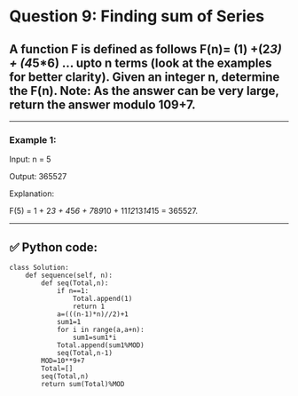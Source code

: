 # Question 9: Finding sum of  Series

## A function F is defined as follows F(n)= (1) +(2*3) + (4*5*6) ... upto n terms (look at the examples for better clarity). Given an integer n, determine the F(n). Note: As the answer can be very large, return the answer modulo 109+7.

---

### Example 1:

Input: n = 5

Output: 365527

Explanation: 

F(5) = 1 + 2*3 + 4*5*6 + 7*8*9*10 + 11*12*13*14*15 = 365527.

---

## ✅ Python code:

```
class Solution:
    def sequence(self, n):
        def seq(Total,n):
            if n==1:
                Total.append(1)
                return 1
            a=(((n-1)*n)//2)+1
            sum1=1
            for i in range(a,a+n):
                sum1=sum1*i
            Total.append(sum1%MOD)
            seq(Total,n-1)
        MOD=10**9+7        
        Total=[]
        seq(Total,n)
        return sum(Total)%MOD
```
